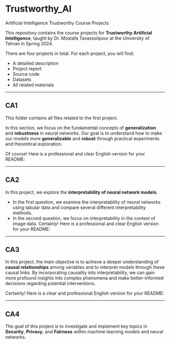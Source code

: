 # Trustworthy_AI
Artificial Intelligence Trustworthy Course Projects

This repository contains the course projects for **Trustworthy Artificial Intelligence**, taught by Dr. Mostafa Tavassolipour at the University of Tehran in Spring 2024.

There are four projects in total. For each project, you will find:

* A detailed description
* Project report
* Source code
* Datasets
* All related materials

---

## CA1

This folder contains all files related to the first project.

In this section, we focus on the fundamental concepts of **generalization** and **robustness** in neural networks.
Our goal is to understand how to make our models more **generalizable** and **robust** through practical experiments and theoretical exploration.

Of course! Here is a professional and clear English version for your README:

---

## CA2

In this project, we explore the **interpretability of neural network models**.

* In the first question, we examine the interpretability of neural networks using tabular data and compare several different interpretability methods.
* In the second question, we focus on interpretability in the context of image data.
Certainly! Here is a professional and clear English version for your README:

---

## CA3

In this project, the main objective is to achieve a deeper understanding of **causal relationships** among variables and to interpret models through these causal links.
By incorporating causality into interpretability, we can gain more profound insights into complex phenomena and make better-informed decisions regarding potential interventions.

Certainly! Here is a clear and professional English version for your README:

---

## CA4

The goal of this project is to investigate and implement key topics in **Security**, **Privacy**, and **Fairness** within machine learning models and neural networks.





